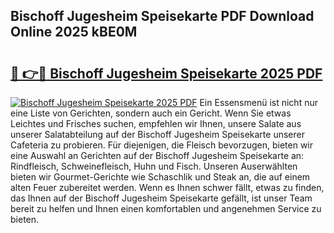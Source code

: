 ## Bischoff Jugesheim Speisekarte PDF Download Online 2025 kBE0M

# <h2><a href="http://gc7xtz.nevu.top/?p=Bischoff+Jugesheim+Speisekarte">🔗 👉🔴 Bischoff Jugesheim Speisekarte 2025 PDF</a></h2>

[![Bischoff Jugesheim Speisekarte 2025 PDF](https://i.imgur.com/dBaPXMq.png)](http://gc7xtz.nevu.top/?p=Bischoff+Jugesheim+Speisekarte)
Ein Essensmenü ist nicht nur eine Liste von Gerichten, sondern auch ein Gericht. Wenn Sie etwas Leichtes und Frisches suchen, empfehlen wir Ihnen, unsere Salate aus unserer Salatabteilung auf der Bischoff Jugesheim Speisekarte unserer Cafeteria zu probieren. Für diejenigen, die Fleisch bevorzugen, bieten wir eine Auswahl an Gerichten auf der Bischoff Jugesheim Speisekarte an: Rindfleisch, Schweinefleisch, Huhn und Fisch. Unseren Auserwählten bieten wir Gourmet-Gerichte wie Schaschlik und Steak an, die auf einem alten Feuer zubereitet werden. Wenn es Ihnen schwer fällt, etwas zu finden, das Ihnen auf der Bischoff Jugesheim Speisekarte gefällt, ist unser Team bereit zu helfen und Ihnen einen komfortablen und angenehmen Service zu bieten.
